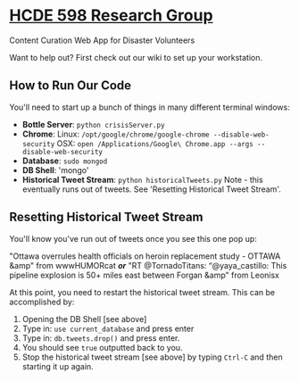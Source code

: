 [HCDE 598 Research Group](http://www.hcde.washington.edu/research/starbird)
===============

Content Curation Web App for Disaster Volunteers

Want to help out? First check out our wiki to set up your workstation.

How to Run Our Code
----------------------------
You'll need to start up a bunch of things in many different terminal windows:
- **Bottle Server**: `python crisisServer.py`
- **Chrome**: Linux: `/opt/google/chrome/google-chrome --disable-web-security` OSX: `open /Applications/Google\ Chrome.app --args --disable-web-security`
- **Database**: `sudo mongod`
- **DB Shell**: 'mongo'
- **Historical Tweet Stream**: `python historicalTweets.py` Note - this eventually runs out of tweets. See 'Resetting Historical Tweet Stream'.


Resetting Historical Tweet Stream
--------------------------------------
You'll know you've run out of tweets once you see this one pop up: 

"Ottawa overrules health officials on heroin replacement study - OTTAWA &amp" from wwwHUMORcat
***or***
"RT @TornadoTitans: “@yaya_castillo: This pipeline explosion is 50+ miles east between Forgan &amp" from Leonisx


At this point, you need to restart the historical tweet stream. This can be accomplished by:

1. Opening the DB Shell [see above]
2. Type in: `use current_database` and press enter
3. Type in: `db.tweets.drop()` and press enter.
4. You should see `true` outputted back to you.
5. Stop the historical tweet stream [see above] by typing `Ctrl-C` and then starting it up again.
